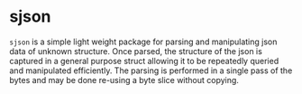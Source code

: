 # sjson

`sjson` is a simple light weight package for parsing and manipulating json data of unknown structure. Once parsed, the structure of the json is captured in a general purpose struct allowing it to be repeatedly queried and manipulated efficiently. The parsing is performed in a single pass of the bytes and may be done re-using a byte slice without copying. 